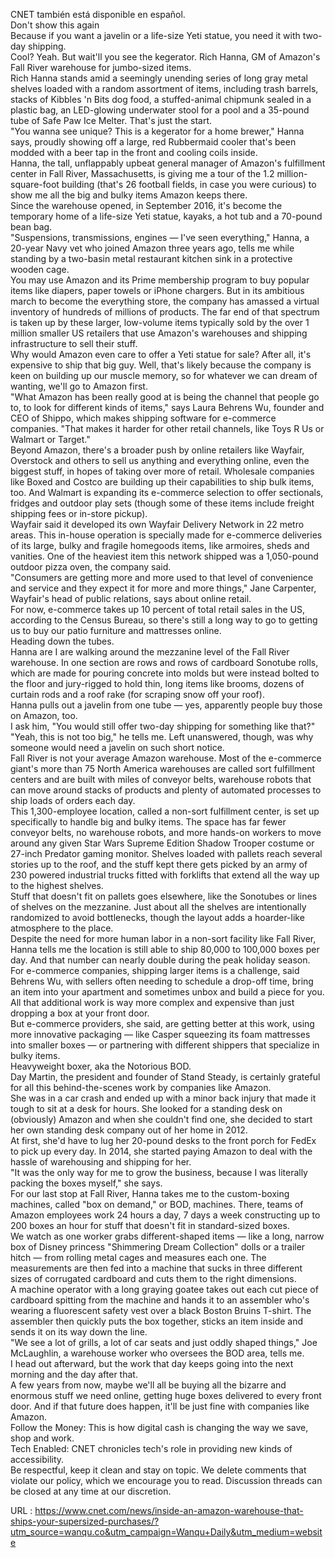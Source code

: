  CNET también está disponible en español.  
    Don't show this again  
    Because if you want a javelin or a life-size Yeti statue, you need it with two-day shipping.  
    Cool? Yeah. But wait'll you see the kegerator. Rich Hanna, GM of Amazon's Fall River warehouse for jumbo-sized items.  
    Rich Hanna stands amid a seemingly unending series of long gray metal shelves loaded with a random assortment of items, including trash barrels, stacks of Kibbles 'n Bits dog food, a stuffed-animal chipmunk sealed in a plastic bag, an LED-glowing underwater stool for a pool and a 35-pound tube of Safe Paw Ice Melter. That's just the start.  
    "You wanna see unique? This is a kegerator for a home brewer," Hanna says, proudly showing off a large, red Rubbermaid cooler that's been modded with a beer tap in the front and cooling coils inside.  
    Hanna, the tall, unflappably upbeat general manager of Amazon's fulfillment center in Fall River, Massachusetts, is giving me a tour of the 1.2 million-square-foot building (that's 26 football fields, in case you were curious) to show me all the big and bulky items Amazon keeps there.   
    Since the warehouse opened, in September 2016, it's become the temporary home of a life-size Yeti statue, kayaks, a hot tub and a 70-pound bean bag.  
    "Suspensions, transmissions, engines — I've seen everything," Hanna, a 20-year Navy vet who joined Amazon three years ago, tells  me while standing by a two-basin metal restaurant kitchen sink in a protective wooden cage.  
    You may use Amazon and its Prime membership program to buy popular items like diapers, paper towels or iPhone chargers. But in its ambitious march to become the everything store, the company has amassed a virtual inventory of hundreds of millions of products. The far end of that spectrum is taken up by these larger, low-volume items typically sold by the over 1 million smaller US retailers that use Amazon's warehouses and shipping infrastructure to sell their stuff.  
    Why would Amazon even care to offer a Yeti statue for sale? After all, it's expensive to ship that big guy. Well, that's likely because the company is keen on building up our muscle memory, so for whatever we can dream of wanting, we'll go to Amazon first.  
    "What Amazon has been really good at is being the channel that people go to, to look for different kinds of items," says Laura Behrens Wu, founder and CEO of Shippo, which makes shipping software for e-commerce companies. "That makes it harder for other retail channels, like Toys R Us or Walmart or Target."  
    Beyond Amazon, there's a broader push by online retailers like Wayfair, Overstock and others to sell us anything and everything online, even the biggest stuff, in hopes of taking over more of retail. Wholesale companies like Boxed and Costco are building up their capabilities to ship bulk items, too. And Walmart is expanding its e-commerce selection to offer sectionals, fridges and outdoor play sets (though some of these items include freight shipping fees or in-store pickup).  
    Wayfair said it developed its own Wayfair Delivery Network in 22 metro areas. This in-house operation is specially made for e-commerce deliveries of its large, bulky and fragile homegoods items, like armoires, sheds and vanities. One of the heaviest item this network shipped was a 1,050-pound outdoor pizza oven, the company said.  
    "Consumers are getting more and more used to that level of convenience and service and they expect it for more and more things," Jane Carpenter, Wayfair's head of public relations, says about online retail.  
    For now, e-commerce takes up 10 percent of total retail sales in the US, according to the Census Bureau, so there's still a long way to go to getting us to buy our patio furniture and mattresses online.  
    Heading down the tubes.  
    Hanna are I are walking around the mezzanine level of the Fall River warehouse. In one section are rows and rows of cardboard Sonotube rolls, which are made for pouring concrete into molds but were instead bolted to the floor and jury-rigged to hold thin, long items like brooms, dozens of curtain rods and a roof rake (for scraping snow off your roof).  
    Hanna pulls out a javelin from one tube — yes, apparently people buy those on Amazon, too.   
    I ask him, "You would still offer two-day shipping for something like that?"  
    "Yeah, this is not too big," he tells me. Left unanswered, though, was why someone would need a javelin on such short notice.  
    Fall River is not your average Amazon warehouse. Most of the e-commerce giant's more than 75 North America warehouses are called sort fulfillment centers and are built with miles of conveyor belts, warehouse robots that can move around stacks of products and plenty of automated processes to ship loads of orders each day.  
    This 1,300-employee location, called a non-sort fulfillment center, is set up specifically to handle big and bulky items. The space has far fewer conveyor belts, no warehouse robots, and more hands-on workers to move around any given Star Wars Supreme Edition Shadow Trooper costume or 27-inch Predator gaming monitor. Shelves loaded with pallets reach several stories up to the roof, and the stuff kept there gets picked by an army of 230 powered industrial trucks fitted with forklifts that extend all the way up to the highest shelves.  
    Stuff that doesn't fit on pallets goes elsewhere, like the Sonotubes or lines of shelves on the mezzanine. Just about all the shelves are intentionally randomized to avoid bottlenecks, though the layout adds a hoarder-like atmosphere to the place.  
    Despite the need for more human labor in a non-sort facility like Fall River, Hanna tells me the location is still able to ship 80,000 to 100,000 boxes per day. And that number can nearly double during the peak holiday season.  
    For e-commerce companies, shipping larger items is a challenge, said Behrens Wu, with sellers often needing to schedule a drop-off time, bring an item into your apartment and sometimes unbox and build a piece for you. All that additional work is way more complex and expensive than just dropping a box at your front door.  
    But e-commerce providers, she said, are getting better at this work, using more innovative packaging — like Casper squeezing its foam mattresses into smaller boxes — or partnering with different shippers that specialize in bulky items.  
    Heavyweight boxer, aka the Notorious BOD.  
    Day Martin, the president and founder of Stand Steady, is certainly grateful for all this behind-the-scenes work by companies like Amazon.  
    She was in a car crash and ended up with a minor back injury that made it tough to sit at a desk for hours. She looked for a standing desk on (obviously) Amazon and when she couldn't find one, she decided to start her own standing desk company out of her home in 2012.  
    At first, she'd have to lug her 20-pound desks to the front porch for FedEx to pick up every day. In 2014, she started paying Amazon to deal with the hassle of warehousing and shipping for her.  
    "It was the only way for me to grow the business, because I was literally packing the boxes myself," she says.  
    For our last stop at Fall River, Hanna takes me to the custom-boxing machines, called "box on demand," or BOD, machines. There, teams of Amazon employees work 24 hours a day, 7 days a week constructing up to 200 boxes an hour for stuff that doesn't fit in standard-sized boxes.  
    We watch as one worker grabs different-shaped items — like a long, narrow box of Disney princess "Shimmering Dream Collection" dolls or a trailer hitch — from rolling metal cages and measures each one. The measurements are then fed into a machine that sucks in three different sizes of corrugated cardboard and cuts them to the right dimensions.  
    A machine operator with a long graying goatee takes out each cut piece of cardboard spitting from the machine and hands it to an assembler who's wearing a fluorescent safety vest over a black Boston Bruins T-shirt. The assembler then quickly puts the box together, sticks an item inside and sends it on its way down the line.  
    "We see a lot of grills, a lot of car seats and just oddly shaped things," Joe McLaughlin, a warehouse worker who oversees the BOD area, tells me.   
    I head out afterward, but the work that day keeps going into the next morning and the day after that.  
    A few years from now, maybe we'll all be buying all the bizarre and enormous stuff we need online, getting huge boxes delivered to every front door. And if that future does happen, it'll be just fine with companies like Amazon.  
    Follow the Money: This is how digital cash is changing the way we save, shop and work.  
    Tech Enabled: CNET chronicles tech's role in providing new kinds of accessibility.   
    Be respectful, keep it clean and stay on topic. We delete comments that violate our policy, which we encourage you to read. Discussion threads can be closed at any time at our discretion.  
    
  URL : https://www.cnet.com/news/inside-an-amazon-warehouse-that-ships-your-supersized-purchases/?utm_source=wanqu.co&utm_campaign=Wanqu+Daily&utm_medium=website